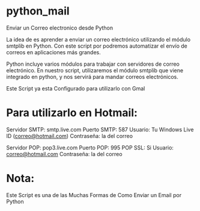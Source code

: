 # python_mail
Enviar un Correo electronico desde Python

La idea de es aprender a enviar un correo electrónico utilizando el módulo smtplib en Python. Con este script por podremos automatizar el envío de correos en aplicaciones más grandes.

Python incluye varios módulos para trabajar con servidores de correo electrónico. En nuestro script, utilizaremos el módulo smtplib que viene integrado en python, y nos servirá para mandar correos electrónicos.

Este Script ya esta Configurado para utilizarlo con Gmal

# Para utilizarlo en Hotmail:

Servidor SMTP: smtp.live.com
Puerto SMTP: 587
Usuario: Tu Windows Live ID (correo@hotmail.com)
Contraseña: la del correo 

Servidor POP: pop3.live.com
Puerto POP: 995
POP SSL: Si
Usuario: correo@hotmail.com
Contraseña: la del correo


# Nota: 
Este Script es una de las Muchas Formas de Como Enviar un
Email por Python
